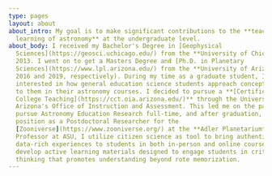 ```yaml
---
type: pages
layout: about
about_intro: My goal is to make significant contributions to the **teaching and
  learning of astronomy** at the undergraduate level.
about_body: I received my Bachelor's Degree in [Geophysical
  Sciences](https://geosci.uchicago.edu/) from the **University of Chicago** in
  2013. I went on to get a Masters Degree and [Ph.D. in Planetary
  Sciences](https://www.lpl.arizona.edu/) from the **University of Arizona** (in
  2016 and 2019, respectively). During my time as a graduate student, I became
  interested in how general education science students approach concepts taught
  to them in their astronomy courses. I decided to pursue a **[Certificate in
  College Teaching](https://cct.oia.arizona.edu/)** through the University of
  Arizona's Office of Instruction and Assessment. This led me on the path to
  pursue Astronomy Education Research full-time, and after graduation, I began a
  position as a Postdoctoral Researcher for the
  [Zooniverse](https://www.zooniverse.org/) at the **Adler Planetarium**. As a
  Professor at ASU, I utilize citizen science as tool to bring authentic
  data-rich experiences to students in both in-person and online courses. I also
  develop active learning materials designed to engage students in critical
  thinking that promotes understanding beyond rote memorization.
---
```

